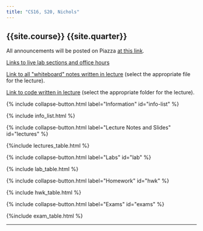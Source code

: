 ```yaml
---
title: "CS16, S20, Nichols"
---
```


## {{site.course}} {{site.quarter}}

All announcements will be posted on Piazza [at this link](https://piazza.com/ucsb/spring2020/cs16nichols).

[Links to live lab sections and office hours](/s20/info/schedule)

[Link to all "whiteboard" notes written in lecture](https://1drv.ms/u/s!AlgIeD1urAgmgRIKqNrjfkBCWW45?e=m4Gdxj) (select the appropriate file for the lecture).

[Link to code written in lecture](https://github.com/ucsb-cs16-s20-nichols/code-from-class) (select the appropriate folder for the lecture).

{% include collapse-button.html label="Information" id="info-list" %}

<div class="collapse" id="info-list">
 <div class="card card-body">
  {% include info_list.html %}
 </div>
</div>


{% include collapse-button.html label="Lecture Notes and Slides" id="lectures" %}
<div class="collapse" id="lectures">
 <div class="card card-body" markdown="1">
   {%include lectures_table.html %}
 </div>
</div>



{% include collapse-button.html label="Labs" id="lab" %}
<div class="collapse" id="lab">
 <div class="card card-body">
  {% include lab_table.html %}
 </div>
</div>

{% include collapse-button.html label="Homework" id="hwk" %}
<div class="collapse" id="hwk">
 <div class="card card-body">
  {% include hwk_table.html %}
 </div>
</div>



{% include collapse-button.html label="Exams" id="exams" %}
<div class="collapse" id="exams">
 <div class="card card-body">
  {%include exam_table.html %}
 </div>
</div>

---


